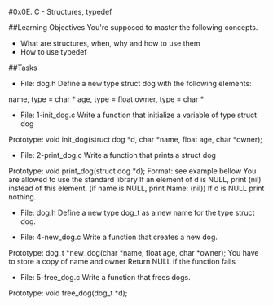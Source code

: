 #0x0E. C - Structures, typedef

##Learning Objectives
You're supposed to master the following concepts.
- What are structures, when, why and how to use them
- How to use typedef

##Tasks

- File: dog.h
Define a new type struct dog with the following elements:

name, type = char *
age, type = float
owner, type = char *

- File: 1-init_dog.c
Write a function that initialize a variable of type struct dog

Prototype: void init_dog(struct dog *d, char *name, float age, char *owner);

- File: 2-print_dog.c
Write a function that prints a struct dog

Prototype: void print_dog(struct dog *d);
Format: see example bellow
You are allowed to use the standard library
If an element of d is NULL, print (nil) instead of this element. (if name is NULL, print Name: (nil))
If d is NULL print nothing.

- File: dog.h
Define a new type dog_t as a new name for the type struct dog.

- File: 4-new_dog.c
Write a function that creates a new dog.

Prototype: dog_t *new_dog(char *name, float age, char *owner);
You have to store a copy of name and owner
Return NULL if the function fails

- File: 5-free_dog.c
Write a function that frees dogs.

Prototype: void free_dog(dog_t *d);
